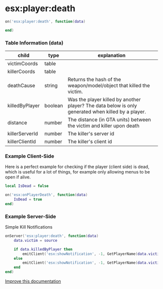 # esx:player:death

```lua
on('esx:player:death', function(data)

end)
```

### Table Information (data)

| child          | type    | explanation                                                                                        |
|----------------|---------|----------------------------------------------------------------------------------------------------|
| victimCoords   | table   |                                                                                                    |
| killerCoords   | table   |                                                                                                    |
| deathCause     | string  | Returns the hash of the weapon/model/object that killed the victim.                                |
| killedByPlayer | boolean | Was the player killed by another player? The data below is only generated when killed by a player. |
| distance       | number  | The distance (in GTA units) between the victim and killer upon death                               |
| killerServerId | number  | The killer's server id                                                                             |
| killerClientId | number  | The killer's client id

### Example Client-Side

Here is a perfect example for checking if the player (client side) is dead, which is useful for a lot of things, for example only allowing menus to be open if alive.

```lua
local IsDead = false

on('esx:onPlayerDeath', function(data)
	IsDead = true
end)
```


### Example Server-Side

Simple Kill Notifications

```lua
onServer('esx:player:death', function(data)
	data.victim = source

	if data.killedByPlayer then
		emitClient('esx:showNotification', -1, GetPlayerName(data.victim) .. 'was killed by ' .. GetPlayerName(data.killerServerId) .. ' from ' .. data.distance .. ' units')
	else
		emitClient('esx:showNotification', -1, GetPlayerName(data.victim) .. ' died')
	end
end)
```

[Improve this documentation](https://github.com/esx-framework/esx-framework.github.io/blob/development/docs/es_extended2/common/events/esxplayerdeath.md)
